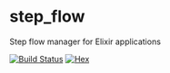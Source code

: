 # step_flow
Step flow manager for Elixir applications

[![Build Status](https://travis-ci.org/media-io/ex_step_flow.svg?branch=master)](https://travis-ci.org/media-io/ex_step_flow)
[![Hex](https://img.shields.io/badge/hex-step__flow-brightgreen)](https://hex.pm/packages/step_flow)
